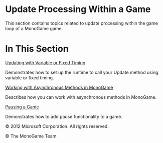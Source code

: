 ﻿

# Update Processing Within a Game

This section contains topics related to update processing within the game loop of a MonoGame game.

# In This Section

[Updating with Variable or Fixed Timing](AppModel_HowTo_VariableStepGameLoop.md)

Demonstrates how to set up the runtime to call your Update method using variable or fixed timing.

[Working with Asynchronous Methods in MonoGame](AsyncProgramming.md)

Describes how you can work with asynchronous methods in MonoGame.

[Pausing a Game](AppModel_HowTo_PauseGame.md)

Demonstrates how to add pause functionality to a game.

© 2012 Microsoft Corporation. All rights reserved.  

© The MonoGame Team.
